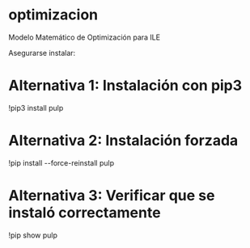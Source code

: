 # optimizacion
Modelo Matemático de Optimización para ILE

Asegurarse instalar:

# Alternativa 1: Instalación con pip3
!pip3 install pulp

# Alternativa 2: Instalación forzada
!pip install --force-reinstall pulp

# Alternativa 3: Verificar que se instaló correctamente
!pip show pulp
